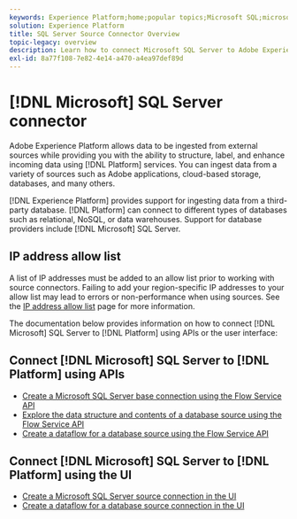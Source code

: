 ```yaml
---
keywords: Experience Platform;home;popular topics;Microsoft SQL;microsoft sql;SQL;sql
solution: Experience Platform
title: SQL Server Source Connector Overview
topic-legacy: overview
description: Learn how to connect Microsoft SQL Server to Adobe Experience Platform using APIs or the user interface.
exl-id: 8a77f108-7e82-4e14-a470-a4ea97def89d
---
```

# [!DNL Microsoft] SQL Server connector

Adobe Experience Platform allows data to be ingested from external sources while providing you with the ability to structure, label, and enhance incoming data using [!DNL Platform] services. You can ingest data from a variety of sources such as Adobe applications, cloud-based storage, databases, and many others.

[!DNL Experience Platform] provides support for ingesting data from a third-party database. [!DNL Platform] can connect to different types of databases such as relational, NoSQL, or data warehouses. Support for database providers include [!DNL Microsoft] SQL Server.

## IP address allow list

A list of IP addresses must be added to an allow list prior to working with source connectors. Failing to add your region-specific IP addresses to your allow list may lead to errors or non-performance when using sources. See the [IP address allow list](../../ip-address-allow-list.md) page for more information.

The documentation below provides information on how to connect [!DNL Microsoft] SQL Server to [!DNL Platform] using APIs or the user interface:

## Connect [!DNL Microsoft] SQL Server to [!DNL Platform] using APIs

- [Create a Microsoft SQL Server base connection using the Flow Service API](../../tutorials/api/create/databases/sql-server.md)
- [Explore the data structure and contents of a database source using the Flow Service API](../../tutorials/api/explore/database-nosql.md)
- [Create a dataflow for a database source using the Flow Service API](../../tutorials/api/collect/database-nosql.md)

## Connect [!DNL Microsoft] SQL Server to [!DNL Platform] using the UI

- [Create a Microsoft SQL Server source connection in the UI](../../tutorials/ui/create/databases/sql-server.md)
- [Create a dataflow for a database source connection in the UI](../../tutorials/ui/dataflow/databases.md)
